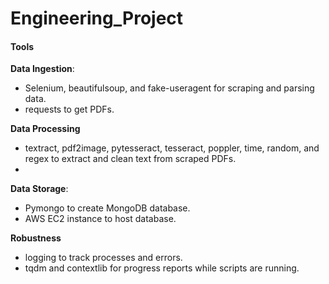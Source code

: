 # Engineering_Project

#### Tools
**Data Ingestion**:
- Selenium, beautifulsoup, and fake-useragent for scraping and parsing data.
- requests to get PDFs.

**Data Processing**
- textract, pdf2image, pytesseract, tesseract, poppler, time, random, and regex to extract and clean text from scraped PDFs.
- 
**Data Storage**:
- Pymongo to create MongoDB database.
- AWS EC2 instance to host database.

**Robustness**
- logging to track processes and errors.
- tqdm and contextlib for progress reports while scripts are running.

